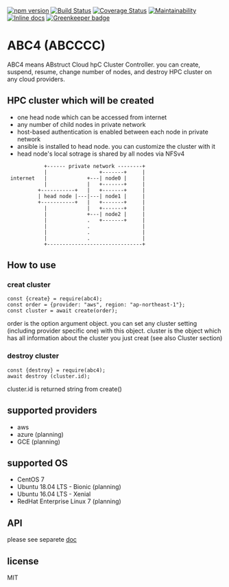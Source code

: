 [![npm version](https://badge.fury.io/js/abc4.svg)](https://badge.fury.io/js/abc4)
[![Build Status](https://travis-ci.org/so5/abc4.svg?branch=master)](https://travis-ci.org/so5/abc4)
[![Coverage Status](https://coveralls.io/repos/github/so5/abc4/badge.svg?branch=master)](https://coveralls.io/github/so5/abc4?branch=master)
[![Maintainability](https://api.codeclimate.com/v1/badges/908f9cdcd1d02ef90f06/maintainability)](https://codeclimate.com/github/so5/abc4/maintainability)
[![Inline docs](http://inch-ci.org/github/so5/abc4.svg?branch=master)](http://inch-ci.org/github/so5/abc4) [![Greenkeeper badge](https://badges.greenkeeper.io/so5/abc4.svg)](https://greenkeeper.io/)


# ABC4 (ABCCCC)
ABC4 means ABstruct Cloud hpC Cluster Controller.
you can create, suspend, resume, change number of nodes, and destroy HPC cluster on any cloud providers.


## HPC cluster which will be created
- one head node which can be accessed from internet
- any number of child nodes in private network
- host-based authentication is enabled between each node in private network
- ansible is installed to head node. you can customize the cluster with it
- head node's local sotrage is shared by all nodes via NFSv4

```
            +------ private network --------+
            |                 +-------+     |
 internet   |             +---| node0 |     |
            |             |   +-------+     |
          +-----------+   |   +-------+     |
          | head node |---|---| node1 |     |
          +-----------+   |   +-------+     |
            |             |   +-------+     |
            |             +---| node2 |     |
            |             .   +-------+     |
            |             .                 |
            |             .                 |
            |             .                 |
            +-------------------------------+
```

## How to use
### creat cluster

```
const {create} = require(abc4);
const order = {provider: "aws", region: "ap-northeast-1"};
const cluster = await create(order);
```

order is the option argument object. you can set any cluster setting (including provider specific one) with this object.
cluster is the object which has all information about the cluster you just creat (see also Cluster section)

### destroy cluster
```
const {destroy} = require(abc4);
await destroy (cluster.id);
```

cluster.id is returned string from create()

## supported providers
- aws
- azure (planning)
- GCE (planning)

## supported OS
- CentOS 7
- Ubuntu 18.04 LTS - Bionic (planning)
- Ubuntu 16.04 LTS - Xenial
- RedHat Enterprise Linux 7 (planning)


## API
please see separete [doc](./API.md)


## license
MIT

